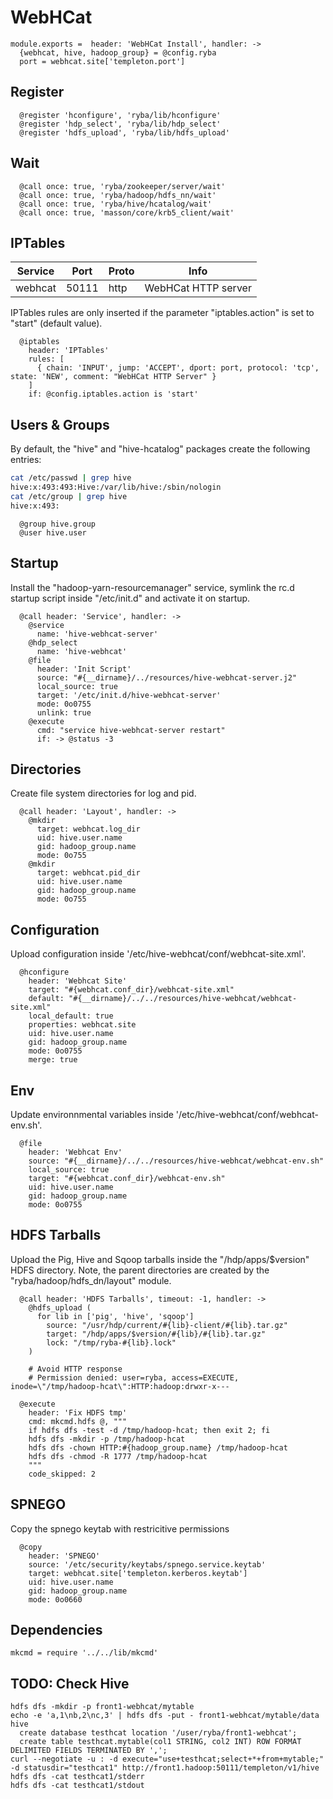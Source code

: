 
# WebHCat

    module.exports =  header: 'WebHCat Install', handler: ->
      {webhcat, hive, hadoop_group} = @config.ryba
      port = webhcat.site['templeton.port']

## Register

      @register 'hconfigure', 'ryba/lib/hconfigure'
      @register 'hdp_select', 'ryba/lib/hdp_select'
      @register 'hdfs_upload', 'ryba/lib/hdfs_upload'

## Wait

      @call once: true, 'ryba/zookeeper/server/wait'
      @call once: true, 'ryba/hadoop/hdfs_nn/wait'
      @call once: true, 'ryba/hive/hcatalog/wait'
      @call once: true, 'masson/core/krb5_client/wait'

## IPTables

| Service | Port  | Proto | Info                |
|---------|-------|-------|---------------------|
| webhcat | 50111 | http  | WebHCat HTTP server |

IPTables rules are only inserted if the parameter "iptables.action" is set to
"start" (default value).

      @iptables
        header: 'IPTables' 
        rules: [
          { chain: 'INPUT', jump: 'ACCEPT', dport: port, protocol: 'tcp', state: 'NEW', comment: "WebHCat HTTP Server" }
        ]
        if: @config.iptables.action is 'start'

## Users & Groups

By default, the "hive" and "hive-hcatalog" packages create the following
entries:

```bash
cat /etc/passwd | grep hive
hive:x:493:493:Hive:/var/lib/hive:/sbin/nologin
cat /etc/group | grep hive
hive:x:493:
```

      @group hive.group
      @user hive.user


## Startup

Install the "hadoop-yarn-resourcemanager" service, symlink the rc.d startup script
inside "/etc/init.d" and activate it on startup.

      @call header: 'Service', handler: ->
        @service
          name: 'hive-webhcat-server'
        @hdp_select
          name: 'hive-webhcat'
        @file
          header: 'Init Script'
          source: "#{__dirname}/../resources/hive-webhcat-server.j2"
          local_source: true
          target: '/etc/init.d/hive-webhcat-server'
          mode: 0o0755
          unlink: true
        @execute
          cmd: "service hive-webhcat-server restart"
          if: -> @status -3

## Directories

Create file system directories for log and pid. 

      @call header: 'Layout', handler: ->
        @mkdir
          target: webhcat.log_dir
          uid: hive.user.name
          gid: hadoop_group.name
          mode: 0o755
        @mkdir
          target: webhcat.pid_dir
          uid: hive.user.name
          gid: hadoop_group.name
          mode: 0o755

## Configuration

Upload configuration inside '/etc/hive-webhcat/conf/webhcat-site.xml'.

      @hconfigure
        header: 'Webhcat Site'
        target: "#{webhcat.conf_dir}/webhcat-site.xml"
        default: "#{__dirname}/../../resources/hive-webhcat/webhcat-site.xml"
        local_default: true
        properties: webhcat.site
        uid: hive.user.name
        gid: hadoop_group.name
        mode: 0o0755
        merge: true

## Env

Update environnmental variables inside '/etc/hive-webhcat/conf/webhcat-env.sh'.

      @file
        header: 'Webhcat Env'
        source: "#{__dirname}/../../resources/hive-webhcat/webhcat-env.sh"
        local_source: true
        target: "#{webhcat.conf_dir}/webhcat-env.sh"
        uid: hive.user.name
        gid: hadoop_group.name
        mode: 0o0755

## HDFS Tarballs

Upload the Pig, Hive and Sqoop tarballs inside the "/hdp/apps/$version"
HDFS directory. Note, the parent directories are created by the
"ryba/hadoop/hdfs_dn/layout" module.

      @call header: 'HDFS Tarballs', timeout: -1, handler: ->
        @hdfs_upload (
          for lib in ['pig', 'hive', 'sqoop']
            source: "/usr/hdp/current/#{lib}-client/#{lib}.tar.gz"
            target: "/hdp/apps/$version/#{lib}/#{lib}.tar.gz"
            lock: "/tmp/ryba-#{lib}.lock"
        )

        # Avoid HTTP response
        # Permission denied: user=ryba, access=EXECUTE, inode=\"/tmp/hadoop-hcat\":HTTP:hadoop:drwxr-x---

      @execute
        header: 'Fix HDFS tmp'
        cmd: mkcmd.hdfs @, """
        if hdfs dfs -test -d /tmp/hadoop-hcat; then exit 2; fi
        hdfs dfs -mkdir -p /tmp/hadoop-hcat
        hdfs dfs -chown HTTP:#{hadoop_group.name} /tmp/hadoop-hcat
        hdfs dfs -chmod -R 1777 /tmp/hadoop-hcat
        """
        code_skipped: 2

## SPNEGO

Copy the spnego keytab with restricitive permissions

      @copy
        header: 'SPNEGO'
        source: '/etc/security/keytabs/spnego.service.keytab'
        target: webhcat.site['templeton.kerberos.keytab']
        uid: hive.user.name
        gid: hadoop_group.name
        mode: 0o0660

## Dependencies

    mkcmd = require '../../lib/mkcmd'

## TODO: Check Hive

```
hdfs dfs -mkdir -p front1-webhcat/mytable
echo -e 'a,1\nb,2\nc,3' | hdfs dfs -put - front1-webhcat/mytable/data
hive
  create database testhcat location '/user/ryba/front1-webhcat';
  create table testhcat.mytable(col1 STRING, col2 INT) ROW FORMAT DELIMITED FIELDS TERMINATED BY ',';
curl --negotiate -u : -d execute="use+testhcat;select+*+from+mytable;" -d statusdir="testhcat1" http://front1.hadoop:50111/templeton/v1/hive
hdfs dfs -cat testhcat1/stderr
hdfs dfs -cat testhcat1/stdout
```
